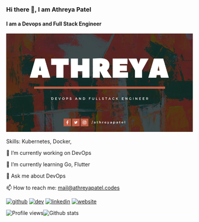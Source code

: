 ### Hi there 👋, I am Athreya Patel
#### I am a Devops and Full Stack Engineer
![I am a Devops and Full Stack Engineer](https://github.com/athreyapatel/athreyapatel/blob/master/Athreya%20(2).png?raw=true)


Skills: Kubernetes, Docker, 

🔭 I’m currently working on DevOps 

🌱 I’m currently learning Go, Flutter 

💬 Ask me about DevOps 

📫 How to reach me: mail@athreyapatel.codes 

[<img src='https://cdn.jsdelivr.net/npm/simple-icons@3.0.1/icons/github.svg' alt='github' height='40'>](https://github.com/athreyapatel)  [<img src='https://cdn.jsdelivr.net/npm/simple-icons@3.0.1/icons/dev-dot-to.svg' alt='dev' height='40'>](https://dev.to/https://dev.to/athreyapatel)  [<img src='https://cdn.jsdelivr.net/npm/simple-icons@3.0.1/icons/linkedin.svg' alt='linkedin' height='40'>](https://www.linkedin.com/in/https://www.linkedin.com/in/athreyapatel//)  [<img src='https://cdn.jsdelivr.net/npm/simple-icons@3.0.1/icons/icloud.svg' alt='website' height='40'>](http://blog.athreyapatel.codes/)  

![Profile views](https://gpvc.arturio.dev/athreyapatel)![Github stats](https://github-readme-stats.vercel.app/api?username=athreyapatel&show_icons=true)  
